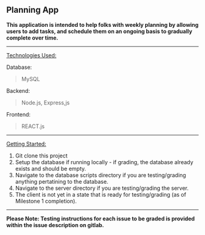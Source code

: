 ## Planning App

**This application is intended to help folks with weekly planning by allowing users to add tasks, and schedule them on an ongoing basis to gradually complete over time.**
<hr>

<ins> Technologies Used: </ins>

Database:
> MySQL

Backend:
> Node.js, Express,js

Frontend:
> REACT.js

<hr>

<ins>Getting Started:</ins> 

1) Git clone this project
2) Setup the database if running locally - if grading, the database already exists and should be empty.
3) Navigate to the database scripts directory if you are testing/grading anything pertatining to the database.
4) Navigate to the server directory if you are testing/grading the server.
5) The client is not yet in a state that is ready for testing/grading (as of Milestone 1 completion).

<hr>

**Please Note: Testing instructions for each issue to be graded is provided within the issue description on gitlab.**
